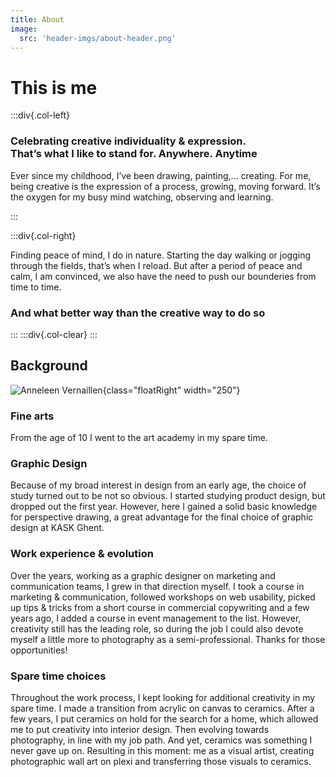 ```yaml
---
title: About
image:
  src: 'header-imgs/about-header.png'
---
```


# This is me

:::div{.col-left}

### Celebrating creative individuality & expression.<br/>That’s what I like to stand for. Anywhere. Anytime

Ever since my childhood, I’ve been drawing, painting,… creating. For me, being creative is the expression of a process, growing, moving forward. It’s the oxygen for my busy mind watching, observing and learning.

:::

:::div{.col-right}

Finding peace of mind, I do in nature. Starting the day walking or jogging through the fields, that’s when I reload. But after a period of peace and calm, I am convinced, we also have the need to push our bounderies from time to time.

### And what better way than the creative way to do so

:::
:::div{.col-clear}
:::

## Background

![Anneleen Vernaillen](about-profilepic.jpg){class="floatRight" width="250"}

### Fine arts

From the age of 10 I went to the art academy in my spare time.

### Graphic Design

Because of my broad interest in design from an early age, the choice of study turned out to be not so obvious. I started studying product design, but dropped out the first year. However, here I gained a solid basic knowledge for perspective drawing, a great advantage for the final choice of graphic design at KASK Ghent.

### Work experience & evolution

Over the years, working as a graphic designer on marketing and communication teams, I grew in that direction myself. I took a course in marketing & communication, followed workshops on web usability, picked up tips & tricks from a short course in commercial copywriting and a few years ago, I added a course in event management to the list. However, creativity still has the leading role, so during the job I could also devote myself a little more to photography as a semi-professional. Thanks for those opportunities!

### Spare time choices

Throughout the work process, I kept looking for additional creativity in my spare time. I made a transition from acrylic on canvas to ceramics. After a few years, I put ceramics on hold for the search for a home, which allowed me to put creativity into interior design. Then evolving towards photography, in line with my job path. And yet, ceramics was something I never gave up on. Resulting in this moment: me as a visual artist, creating photographic wall art on plexi and transferring those visuals to ceramics.
